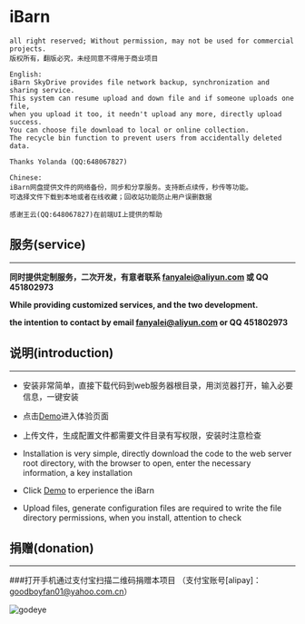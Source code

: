 # iBarn

    all right reserved; Without permission, may not be used for commercial projects.
    版权所有，翻版必究，未经同意不得用于商业项目

    English:
    iBarn SkyDrive provides file network backup, synchronization and sharing service. 
    This system can resume upload and down file and if someone uploads one file,
    when you upload it too, it needn't upload any more, directly upload success. 
    You can choose file download to local or online collection. 
    The recycle bin function to prevent users from accidentally deleted data. 
    
    Thanks Yolanda (QQ:648067827)

    Chinese:
    iBarn网盘提供文件的网络备份，同步和分享服务。支持断点续传，秒传等功能。
    可选择文件下载到本地或者在线收藏；回收站功能防止用户误删数据
    
    感谢王云(QQ:648067827)在前端UI上提供的帮助

## 服务(service)
---
**同时提供定制服务，二次开发，有意者联系 fanyalei@aliyun.com 或 QQ 451802973**

**While providing customized services, and the two development.**

**the intention to contact by email fanyalei@aliyun.com or QQ 451802973**
    
## 说明(introduction)
---
* 安装非常简单，直接下载代码到web服务器根目录，用浏览器打开，输入必要信息，一键安装
* 点击[Demo](http://www.godeye.org:82/index.php)进入体验页面
* 上传文件，生成配置文件都需要文件目录有写权限，安装时注意检查


* Installation is very simple, directly download the code to the web server root directory, 
with the browser to open, enter the necessary information, a key installation
* Click [Demo](http://www.godeye.org:82/index.php) to erperience the iBarn
* Upload files, generate configuration files are required to write the file directory permissions, 
when you install, attention to check

## 捐赠(donation)
---
###打开手机通过支付宝扫描二维码捐赠本项目
（支付宝账号[alipay]：goodboyfan01@yahoo.com.cn）

![godeye](http://www.godeye.org/img/theme/apuzvzlz1em53xhd90.png)
